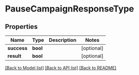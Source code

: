 # PauseCampaignResponseType

## Properties
Name | Type | Description | Notes
------------ | ------------- | ------------- | -------------
**success** | **bool** |  | [optional] 
**result** | **bool** |  | [optional] 

[[Back to Model list]](../../README.md#documentation-for-models) [[Back to API list]](../../README.md#documentation-for-api-endpoints) [[Back to README]](../../README.md)

